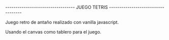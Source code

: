 
---------------------------------- JUEGO TETRIS -----------------------------------

Juego retro de antaño realizado con vanilla javascript.

Usando el canvas como tablero para el juego.
